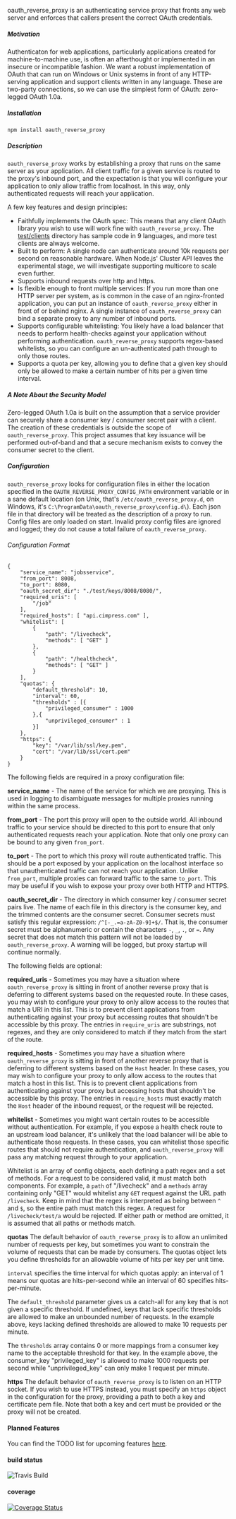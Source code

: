 oauth_reverse_proxy is an authenticating service proxy that fronts any web server and enforces that callers present the correct OAuth credentials.  

##### Motivation

Authenticaton for web applications, particularly applications created for machine-to-machine use, is often an afterthought or implemented in an insecure or incompatible fashion.  We want a robust implementation of OAuth that can run on Windows or Unix systems in front of any HTTP-serving application and support clients written in any language.  These are two-party connections, so we can use the simplest form of OAuth: zero-legged OAuth 1.0a.

##### Installation

`npm install oauth_reverse_proxy`

##### Description

`oauth_reverse_proxy` works by establishing a proxy that runs on the same server as your application.  All client traffic for a given service is routed to the proxy's inbound port, and the expectation is that you will configure your application to only allow traffic from localhost.  In this way, only authenticated requests will reach your application.

A few key features and design principles:

* Faithfully implements the OAuth spec: This means that any client OAuth library you wish to use will work fine with `oauth_reverse_proxy`.  The [test/clients](https://github.com/Cimpress-MCP/oauth_reverse_proxy/tree/master/test/clients) directory has sample code in 9 languages, and more test clients are always welcome.
* Built to perform: A single node can authenticate around 10k requests per second on reasonable hardware.  When Node.js' Cluster API leaves the experimental stage, we will investigate supporting multicore to scale even further.
* Supports inbound requests over http and https.
* Is flexible enough to front multiple services: If you run more than one HTTP server per system, as is common in the case of an nginx-fronted application, you can put an instance of `oauth_reverse_proxy` either in front of or behind nginx.  A single instance of `oauth_reverse_proxy` can bind a separate proxy to any number of inbound ports.
* Supports configurable whitelisting: You likely have a load balancer that needs to perform health-checks against your application without performing authentication.  `oauth_reverse_proxy` supports regex-based whitelists, so you can configure an un-authenticated path through to only those routes.
* Supports a quota per key, allowing you to define that a given key should only be allowed to make a certain number of hits per a given time interval.

##### A Note About the Security Model

Zero-legged OAuth 1.0a is built on the assumption that a service provider can securely share a consumer key / consumer secret pair with a client.  The creation of these credentials is outside the scope of `oauth_reverse_proxy`.  This project assumes that key issuance will be performed out-of-band and that a secure mechanism exists to convey the consumer secret to the client.

##### Configuration

`oauth_reverse_proxy` looks for configuration files in either the location specified in the `OAUTH_REVERSE_PROXY_CONFIG_PATH` environment variable or in a sane default location (on Unix, that's `/etc/oauth_reverse_proxy.d`, on Windows, it's `C:\ProgramData\oauth_reverse_proxy\config.d\`).  Each json file in that directory will be treated as the description of a proxy to run.  Config files are only loaded on start.  Invalid proxy config files are ignored and logged; they do not cause a total failure of `oauth_reverse_proxy`.

###### Configuration Format

    {
        "service_name": "jobsservice",
        "from_port": 8008,
        "to_port": 8080,
        "oauth_secret_dir": "./test/keys/8008/8080/",
        "required_uris": [
            "/job"
        ],
        "required_hosts": [ "api.cimpress.com" ],
        "whitelist": [
            {
                "path": "/livecheck",
                "methods": [ "GET" ]
            },
            {
                "path": "/healthcheck",
                "methods": [ "GET" ]
            }
        ],
        "quotas": {
            "default_threshold": 10,
            "interval": 60,
            "thresholds" : [{
                "privileged_consumer" : 1000
            },{
                "unprivileged_consumer" : 1
            }]
        },
        "https": {
            "key": "/var/lib/ssl/key.pem",
            "cert": "/var/lib/ssl/cert.pem"
        }
    }

The following fields are required in a proxy configuration file:

**service_name** - The name of the service for which we are proxying.  This is used in logging to disambiguate messages for multiple proxies running within the same process.

**from_port** - The port this proxy will open to the outside world.  All inbound traffic to your service should be directed to this port to ensure that only authenticated requests reach your application.  Note that only one proxy can be bound to any given `from_port`.

**to_port** - The port to which this proxy will route authenticated traffic.  This should be a port exposed by your application on the localhost interface so that unauthenticated traffic can not reach your application.  Unlike `from_port`, multiple proxies can forward traffic to the same `to_port`.  This may be useful if you wish to expose your proxy over both HTTP and HTTPS.

**oauth_secret_dir** - The directory in which consumer key / consumer secret pairs live.  The name of each file in this directory is the consumer key, and the trimmed contents are the consumer secret.  Consumer secrets must satisfy this regular expression: `/^[-_.=a-zA-Z0-9]+$/`.  That is, the consumer secret must be alphanumeric or contain the characters `-`, `_`, `.`, or `=`.  Any secret that does not match this pattern will not be loaded by `oauth_reverse_proxy`.  A warning will be logged, but proxy startup will continue normally.

The following fields are optional:

**required_uris** - Sometimes you may have a situation where `oauth_reverse_proxy` is sitting in front of another reverse proxy that is deferring to different systems based on the requested route.  In these cases, you may wish to configure your proxy to only allow access to the routes that match a URI in this list.  This is to prevent client applications from authenticating against your proxy but accessing routes that shouldn't be accessible by this proxy.  The entries in `require_uris` are substrings, not regexes, and they are only considered to match if they match from the start of the route.

**required_hosts** - Sometimes you may have a situation where `oauth_reverse_proxy` is sitting in front of another reverse proxy that is deferring to different systems based on the `Host` header.  In these cases, you may wish to configure your proxy to only allow access to the routes that match a host in this list.  This is to prevent client applications from authenticating against your proxy but accessing hosts that shouldn't be accessible by this proxy.  The entries in `require_hosts` must exactly match the `Host` header of the inbound request, or the request will be rejected.

**whitelist** - Sometimes you might want certain routes to be accessible without authentication.  For example, if you expose a health check route to an upstream load balancer, it's unlikely that the load balancer will be able to authenticate those requests.  In these cases, you can whitelist those specific routes that should not require authentication, and `oauth_reverse_proxy` will pass any matching request through to your application.

Whitelist is an array of config objects, each defining a path regex and a set of methods.  For a request to be considered valid, it must match both components.  For example, a `path` of "/livecheck" and a `methods` array containing only "GET" would whitelist any `GET` request against the URL path `/livecheck`.  Keep in mind that the regex is interpreted as being between `^` and `$`, so the entire path must match this regex.  A request for `/livecheck/test/a` would be rejected.  If either path or method are omitted, it is assumed that all paths or methods match.

**quotas** The default behavior of `oauth_reverse_proxy` is to allow an unlimited number of requests per key, but sometimes you want to constrain the volume of requests that can be made by consumers.  The quotas object lets you define thresholds for an allowable volume of hits per key per unit time. 

`interval` specifies the time interval for which quotas apply: an interval of 1 means our quotas are hits-per-second while an interval of 60 specifies hits-per-minute.

The `default_threshold` parameter gives us a catch-all for any key that is not given a specific threshold.  If undefined, keys that lack specific thresholds are allowed to make an unbounded number of requests.  In the example above, keys lacking defined thresholds are allowed to make 10 requests per minute.

The `thresholds` array contains 0 or more mappings from a consumer key name to the acceptable threshold for that key.  In the example above, the consumer_key "privileged_key" is allowed to make 1000 requests per second while "unprivileged_key" can only make 1 request per minute.

**https** The default behavior of `oauth_reverse_proxy` is to listen on an HTTP socket.  If you wish to use HTTPS instead, you must specify an `https` object in the configuration for the proxy, providing a path to both a key and certificate pem file.  Note that both a key and cert must be provided or the proxy will not be created.

#### Planned Features ####

You can find the TODO list for upcoming features [here](todo.md).

#### build status

![Travis Build](https://travis-ci.org/Cimpress-MCP/oauth_reverse_proxy.svg)

#### coverage

[![Coverage Status](https://img.shields.io/coveralls/Cimpress-MCP/oauth_reverse_proxy.svg)](https://coveralls.io/r/Cimpress-MCP/oauth_reverse_proxy?branch=master)